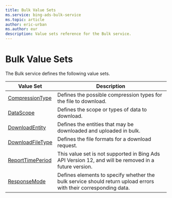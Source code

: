 ```yaml
---
title: Bulk Value Sets
ms.service: bing-ads-bulk-service
ms.topic: article
author: eric-urban
ms.author: eur
description: Value sets reference for the Bulk service.
---
```

# Bulk Value Sets
The Bulk service defines the following value sets.


|                Value Set                |                                                   Description                                                   |
|-----------------------------------------|-----------------------------------------------------------------------------------------------------------------|
|  [CompressionType](compressiontype.md)  |                        Defines the possible compression types for the file to download.                         |
|        [DataScope](datascope.md)        |                                 Defines the scope or types of data to download.                                 |
|   [DownloadEntity](downloadentity.md)   |                        Defines the entities that may be downloaded and uploaded in bulk.                        |
| [DownloadFileType](downloadfiletype.md) |                                Defines the file formats for a download request.                                 |
| [ReportTimePeriod](reporttimeperiod.md) |      This value set is not supported in Bing Ads API Version 12, and will be removed in a future version.       |
|     [ResponseMode](responsemode.md)     | Defines elements to specify whether the bulk service should return upload errors with their corresponding data. |

